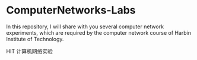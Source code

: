 # ComputerNetworks-Labs
In this repository, I will share with you several computer network experiments, which are required by the computer network course of Harbin Institute of Technology.

HIT 计算机网络实验
